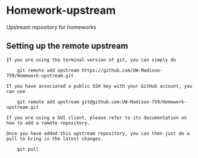 # Homework-upstream
Upstream repository for homeworks

## Setting up the remote upstream

	If you are using the terminal version of git, you can simply do
	
		git remote add upstream https://github.com/UW-Madison-759/Homework-upstream.git
		
	If you have associated a public SSH key with your GitHub account, you can use
	
		git remote add upstream git@github.com:UW-Madison-759/Homework-upstream.git
	
	If you are using a GUI client, please refer to its documentation on how to add a remote repository.
	
	Once you have added this upstream repository, you can then just do a pull to bring in the latest changes.
	
		git pull